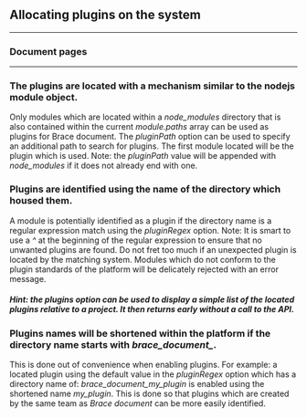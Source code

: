 ## Allocating plugins on the system

---
### Document pages

---

### The plugins are located with a mechanism similar to the nodejs module object.
Only modules which are located within a *node_modules* directory that is also contained within the current *module.paths* array can be used as plugins for Brace document. The *pluginPath* option can be used to specify an additional path to search for plugins. The first module located will be the plugin which is used.
Note: the *pluginPath* value will be appended with *node_modules* if it does not already end with one.

### Plugins are identified using the name of the directory which housed them.
A module is potentially identified as a plugin if the directory name is a regular expression match using the *pluginRegex* option.
Note: It is smart to use a *^* at the beginning of the regular expression to ensure that no unwanted plugins are found.
Do not fret too much if an unexpected plugin is located by the matching system. Modules which do not conform to the plugin standards of the platform will be delicately rejected with an error message.

##### Hint: the *plugins* option can be used to display a simple list of the located plugins relative to a project. It then returns early without a call to the API.

### Plugins names will be shortened within the platform if the directory name starts with *brace_document_*.
This is done out of convenience when enabling plugins. For example: a located plugin using the default value in the *pluginRegex* option which has a directory name of: *brace_document_my_plugin* is enabled using the shortened name *my_plugin*. This is done so that plugins which are created by the same team as *Brace document* can be more easily identified.
